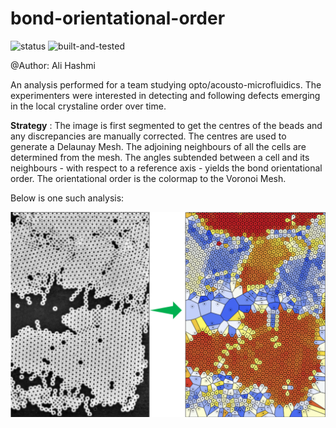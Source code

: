# bond-orientational-order



![status](https://img.shields.io/badge/status-passed-blue.svg)
![built-and-tested](https://img.shields.io/badge/built%20%26%20tested-mathematica%2011.3-brightgreen.svg)

@Author: Ali Hashmi

An analysis performed for a team studying opto/acousto-microfluidics. The experimenters were interested in detecting and following defects emerging in the local crystaline order over time.

**Strategy** : The image is first segmented to get the centres of the beads and any discrepancies are manually corrected. The centres are used to generate a Delaunay Mesh. The adjoining neighbours of all the cells are determined from the mesh. The angles subtended between a cell and its neighbours - with respect to a reference axis - yields the bond orientational order. The orientational order is the colormap to the Voronoi Mesh. 


Below is one such analysis: 

![alt text](https://github.com/alihashmiii/bond-orientational-order/blob/master/for%20ReadMe/bond-orientational-order.png)
